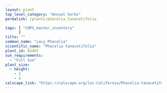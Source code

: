 ```yaml
---
layout: plant                                                              
top_level_category: "Annual herbs"
permalink: /plants/phacelia_tanacetifolia

tags: [ "CNPS_master_inventory"
      ]
title: ""
common_name: "Lacy Phacelia"
scientific_name: "Phacelia tanacetifolia"
plant_id: 624bf
sun_requirements:
  - "Full Sun"
plant_size:
  - height: 
    - 2
    - 4
calscape_link: "https://calscape.org/loc-California/Phacelia-tanacetifolia-(Lacy-Phacelia)"
---
```




